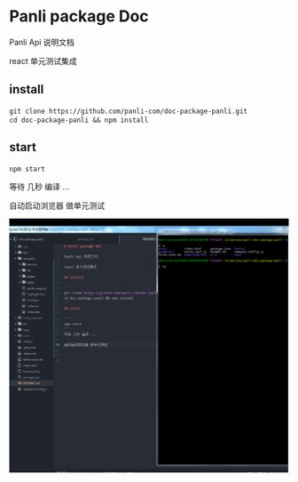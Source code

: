 # Panli package Doc

Panli Api 说明文档

react 单元测试集成

## install

```
git clone https://github.com/panli-com/doc-package-panli.git
cd doc-package-panli && npm install
```
## start

```
npm start
```
等待 几秒 编译 ...

自动启动浏览器 做单元测试

![demo](images/demo.gif)
